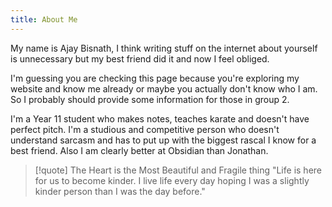```yaml
---
title: About Me
---
```


 
My name is Ajay Bisnath, I think writing stuff on the internet about yourself is unnecessary but my best friend did it and now I feel obliged.

I'm guessing you are checking this page because you're exploring my website and know me already or maybe you actually don't know who I am. So I probably should provide some information for those in group 2.

I'm a Year 11 student who makes notes, teaches karate and doesn't have perfect pitch. I'm a studious and competitive person who doesn't understand sarcasm and has to put up with the biggest rascal I know for a best friend. Also I am clearly better at Obsidian than Jonathan.

>[!quote] The Heart is the Most Beautiful and Fragile thing
>"Life is here for us to become kinder. I live life every day hoping I was a slightly kinder person than I was the day before."